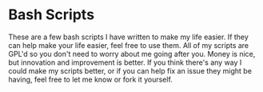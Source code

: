 Bash Scripts
=====

These are a few bash scripts I have written to make my life easier. If they can help make your life easier, feel free to use them. All of my scripts are GPL'd so you don't need to worry about me going after you. Money is nice, but innovation and improvement is better. If you think there's any way I could make my scripts better, or if you can help fix an issue they might be having, feel free to let me know or fork it yourself.

